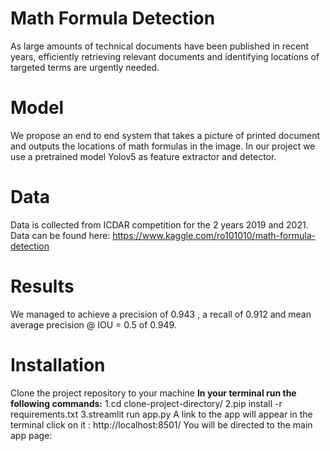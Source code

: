 # Math Formula Detection
As large amounts of technical documents have been published in recent years, efficiently retrieving relevant documents and identifying locations of targeted terms are urgently needed.

Model
=====
We propose an end to end system that takes a picture of printed document and outputs the locations of math formulas in the image.
In our project we use a pretrained model Yolov5 as feature extractor and detector.

Data
=====
Data is collected from ICDAR competition for the 2 years 2019 and 2021.
Data can be found here: https://www.kaggle.com/ro101010/math-formula-detection

Results
=======
We managed to achieve a precision of 0.943 , a recall of 0.912 and mean average precision @ IOU = 0.5 of 0.949.

Installation 
========================
Clone the project repository to your machine
**In your terminal run the following commands:**
1.cd clone-project-directory/
2.pip install -r requirements.txt
3.streamlit run app.py
A link to the app will appear in the terminal click on it : http://localhost:8501/
You will be directed to the main app page:

  
